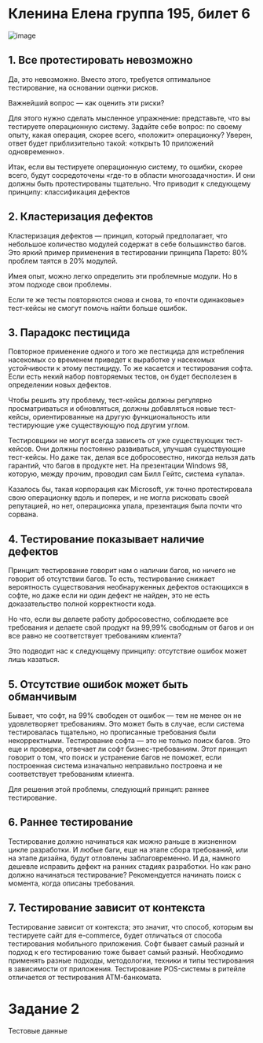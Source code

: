 
# Кленина Елена группа 195, билет 6

![image](https://user-images.githubusercontent.com/90246894/203082711-d5d7f15f-7685-456a-a62d-2df434c8b910.png)

## 1. Все протестировать невозможно
Да, это невозможно. Вместо этого, требуется оптимальное тестирование, на основании оценки рисков.

Важнейший вопрос — как оценить эти риски?

Для этого нужно сделать мысленное упражнение: представьте, что вы тестируете операционную систему. Задайте себе вопрос: по своему опыту, какая операция, скорее всего, «положит» операционку? Уверен, ответ будет приблизительно такой: «открыть 10 приложений одновременно».

Итак, если вы тестируете операционную систему, то ошибки, скорее всего, будут сосредоточены «где-то в области многозадачности». И они должны быть протестированы тщательно. Что приводит к следующему принципу: классификация дефектов

## 2. Кластеризация дефектов
Кластеризация дефектов — принцип, который предполагает, что небольшое количество модулей содержат в себе большинство багов. Это яркий пример применения в тестировании принципа Парето: 80% проблем таятся в 20% модулей.

Имея опыт, можно легко определить эти проблемные модули. Но в этом подходе свои проблемы.

Если те же тесты повторяются снова и снова, то «почти одинаковые» тест-кейсы не смогут помочь найти больше ошибок.

## 3. Парадокс пестицида
Повторное применение одного и того же пестицида для истребления насекомых со временем приведет к выработке у насекомых устойчивости к этому пестициду. То же касается и тестирования софта. Если есть некий набор повторяемых тестов, он будет бесполезен в определении новых дефектов.

Чтобы решить эту проблему, тест-кейсы должны регулярно просматриваться и обновляться, должны добавляться новые тест-кейсы, ориентированные на другую функциональность или тестирующие уже существующую под другим углом.

Тестировщики не могут всегда зависеть от уже существующих тест-кейсов. Они должны постоянно развиваться, улучшая существующие тест-кейсы. Но даже так, делая все добросовестно, никогда нельзя дать гарантий, что багов в продукте нет. На презентации Windows 98, которую, между прочим, проводил сам Билл Гейтс, система «упала».

Казалось бы, такая корпорация как Microsoft, уж точно протестировала свою операционку вдоль и поперек, и не могла рисковать своей репутацией, но нет, операционка упала, презентация была почти что сорвана.

## 4. Тестирование показывает наличие дефектов
Принцип: тестирование говорит нам о наличии багов, но ничего не говорит об отсутствии багов. То есть, тестирование снижает вероятность существования необнаруженных дефектов остающихся в софте, но даже если ни один дефект не найден, это не есть доказательство полной корректности кода.

Но что, если вы делаете работу добросовестно, соблюдаете все требования и делаете свой продукт на 99,99% свободным от багов и он все равно не соответствует требованиям клиента?

Это подводит нас к следующему принципу: отсутствие ошибок может лишь казаться.

## 5. Отсутствие ошибок может быть обманчивым
Бывает, что софт, на 99% свободен от ошибок — тем не менее он не удовлетворяет требованиям. Это может быть в случае, если система тестировалась тщательно, но прописанные требования были некорректными. Тестирование софта — это не только поиск багов. Это еще и проверка, отвечает ли софт бизнес-требованиям. Этот принцип говорит о том, что поиск и устранение багов не поможет, если построенная система изначально неправильно построена и не соответствует требованиям клиента.

Для решения этой проблемы, следующий принцип: раннее тестирование.

## 6. Раннее тестирование
Тестирование должно начинаться как можно раньше в жизненном цикле разработки. И любые баги, еще на этапе сбора требований, или на этапе дизайна, будут отловлены заблаговременно. И да, намного дешевле исправить дефект на ранних стадиях разработки. Но как рано должно начинаться тестирование? Рекомендуется начинать поиск с момента, когда описаны требования.

## 7. Тестирование зависит от контекста
Тестирование зависит от контекста; это значит, что способ, которым вы тестируете сайт для e-commerce, будет отличаться от способа тестирования мобильного приложения. Софт бывает самый разный и подход к его тестированию тоже бывает самый разный. Необходимо применять разные подходы, методологии, техники и типы тестирования в зависимости от приложения. Тестирование POS-системы в ритейле отличается от тестирования АТМ-банкомата.

# Задание 2

Тестовые данные
